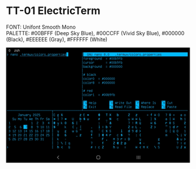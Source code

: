 # TT-01 ElectricTerm
FONT: Unifont Smooth Mono<br>
PALETTE: #00BFFF (Deep Sky Blue), #00CCFF (Vivid Sky Blue), #000000 (Black), #EEEEEE (Gray), #FFFFFF (White)

![screenshot](screenshot_20250107.jpg)
